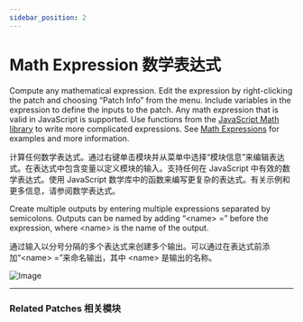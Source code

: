 ```yaml
---
sidebar_position: 2
---
```


# Math Expression 数学表达式

Compute any mathematical expression. Edit the expression by right-clicking the patch and choosing “Patch Info” from the menu. Include variables in the expression to define the inputs to the patch. Any math expression that is valid in JavaScript is supported. Use functions from the [JavaScript Math library](https://developer.mozilla.org/en-US/docs/Web/JavaScript/Reference/Global_Objects/Math) to write more complicated expressions. See [Math Expressions](https://origami.design/documentation/concepts/MathExpressions.html) for examples and more information.

计算任何数学表达式。通过右键单击模块并从菜单中选择“模块信息”来编辑表达式。在表达式中包含变量以定义模块的输入。支持任何在 JavaScript 中有效的数学表达式。使用 JavaScript 数学库中的函数来编写更复杂的表达式。有关示例和更多信息，请参阅数学表达式。

Create multiple outputs by entering multiple expressions separated by semicolons. Outputs can be named by adding “&lt;name&gt; =” before the expression, where &lt;name&gt; is the name of the output.

通过输入以分号分隔的多个表达式来创建多个输出。可以通过在表达式前添加“&lt;name&gt; =”来命名输出，其中 &lt;name&gt; 是输出的名称。

![Image](https://s3.us-west-2.amazonaws.com/secure.notion-static.com/8dbbf0b5-11d8-4556-b09d-5cb607895a2d/Untitled.png?X-Amz-Algorithm=AWS4-HMAC-SHA256&X-Amz-Content-Sha256=UNSIGNED-PAYLOAD&X-Amz-Credential=AKIAT73L2G45EIPT3X45%2F20220602%2Fus-west-2%2Fs3%2Faws4_request&X-Amz-Date=20220602T174423Z&X-Amz-Expires=86400&X-Amz-Signature=46e69c01c9f5028f8e46575a32574b2680a50a98ac2810d98ecf9aa10868f235&X-Amz-SignedHeaders=host&response-content-disposition=filename%20%3D%22Untitled.png%22&x-id=GetObject)

------

### Related Patches 相关模块
